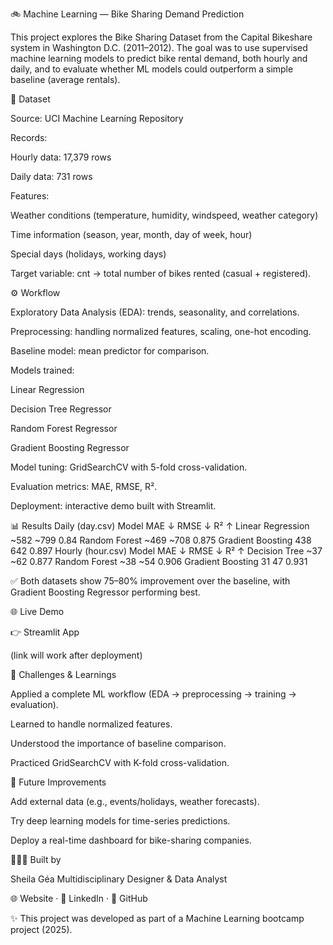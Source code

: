 🚲 Machine Learning — Bike Sharing Demand Prediction

This project explores the Bike Sharing Dataset from the Capital Bikeshare system in Washington D.C. (2011–2012).
The goal was to use supervised machine learning models to predict bike rental demand, both hourly and daily, and to evaluate whether ML models could outperform a simple baseline (average rentals).

📂 Dataset

Source: UCI Machine Learning Repository

Records:

Hourly data: 17,379 rows

Daily data: 731 rows

Features:

Weather conditions (temperature, humidity, windspeed, weather category)

Time information (season, year, month, day of week, hour)

Special days (holidays, working days)

Target variable: cnt → total number of bikes rented (casual + registered).

⚙️ Workflow

Exploratory Data Analysis (EDA): trends, seasonality, and correlations.

Preprocessing: handling normalized features, scaling, one-hot encoding.

Baseline model: mean predictor for comparison.

Models trained:

Linear Regression

Decision Tree Regressor

Random Forest Regressor

Gradient Boosting Regressor

Model tuning: GridSearchCV with 5-fold cross-validation.

Evaluation metrics: MAE, RMSE, R².

Deployment: interactive demo built with Streamlit.

📊 Results
Daily (day.csv)
Model	MAE ↓	RMSE ↓	R² ↑
Linear Regression	~582	~799	0.84
Random Forest	~469	~708	0.875
Gradient Boosting	438	642	0.897
Hourly (hour.csv)
Model	MAE ↓	RMSE ↓	R² ↑
Decision Tree	~37	~62	0.877
Random Forest	~38	~54	0.906
Gradient Boosting	31	47	0.931

✅ Both datasets show 75–80% improvement over the baseline, with Gradient Boosting Regressor performing best.

🌐 Live Demo

👉 Streamlit App

(link will work after deployment)

🧠 Challenges & Learnings

Applied a complete ML workflow (EDA → preprocessing → training → evaluation).

Learned to handle normalized features.

Understood the importance of baseline comparison.

Practiced GridSearchCV with K-fold cross-validation.

🚀 Future Improvements

Add external data (e.g., events/holidays, weather forecasts).

Try deep learning models for time-series predictions.

Deploy a real-time dashboard for bike-sharing companies.

👩🏻‍💻 Built by

Sheila Géa
Multidisciplinary Designer & Data Analyst

🌐 Website
 · 💼 LinkedIn
 · 📂 GitHub

✨ This project was developed as part of a Machine Learning bootcamp project (2025).
